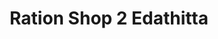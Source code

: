 ---
title: "Ration Shop 2 Edathitta"
url: /edathitta-kerala/ration-shop-2-edathitta/
shop: Lebensmittel
---